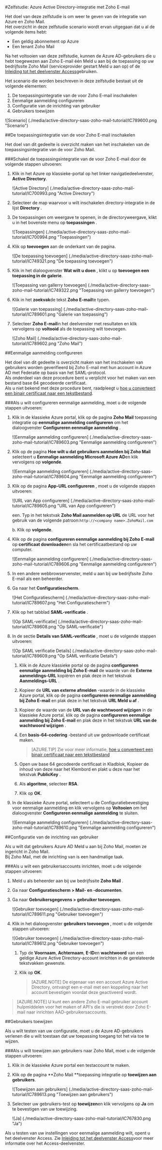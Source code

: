 <properties 
    pageTitle="Zelfstudie: Azure Active Directory-integratie met Zoho E-mail | Microsoft Azure" 
    description="Leer hoe u Zoho Mail met Azure Active Directory gebruiken om in te schakelen voor eenmalige aanmelding, geautomatiseerde inrichting en meer!." 
    services="active-directory" 
    authors="jeevansd"  
    documentationCenter="na" 
    manager="femila"/>
<tags 
    ms.service="active-directory" 
    ms.devlang="na" 
    ms.topic="article" 
    ms.tgt_pltfrm="na" 
    ms.workload="identity" 
    ms.date="09/09/2016" 
    ms.author="markvi" />

#<a name="tutorial-azure-active-directory-integration-with-zoho-mail"></a>Zelfstudie: Azure Active Directory-integratie met Zoho E-mail
  
Het doel van deze zelfstudie is om weer te geven van de integratie van Azure en Zoho Mail.  
Het overzicht in deze zelfstudie scenario wordt ervan uitgegaan dat u al de volgende items hebt:

-   Een geldig abonnement op Azure
-   Een tenant Zoho Mail
  
Na het voltooien van deze zelfstudie, kunnen de Azure AD-gebruikers die u hebt toegewezen aan Zoho E-mail één Meld u aan bij de toepassing op uw bedrijfssite Zoho Mail (serviceprovider gestart Meld u aan op) of de [Inleiding tot het deelvenster Access](active-directory-saas-access-panel-introduction.md)gebruiken.
  
Het scenario die worden beschreven in deze zelfstudie bestaat uit de volgende elementen:

1.  De toepassingsintegratie van de voor Zoho E-mail inschakelen
2.  Eenmalige aanmelding configureren
3.  Configuratie van de inrichting van gebruiker
4.  Gebruikers toewijzen

![Scenario] (./media/active-directory-saas-zoho-mail-tutorial/IC789600.png "Scenario")

##<a name="enabling-the-application-integration-for-zoho-mail"></a>De toepassingsintegratie van de voor Zoho E-mail inschakelen
  
Het doel van dit gedeelte is overzicht maken van het inschakelen van de toepassingsintegratie van de voor Zoho Mail.

###<a name="to-enable-the-application-integration-for-zoho-mail-perform-the-following-steps"></a>Schakel de toepassingsintegratie van de voor Zoho E-mail door de volgende stappen uitvoeren:

1.  Klik in het Azure op klassieke-portal op het linker navigatiedeelvenster, **Active Directory**.

    ![Active Directory] (./media/active-directory-saas-zoho-mail-tutorial/IC700993.png "Active Directory")

2.  Selecteer de map waarvoor u wilt inschakelen directory-integratie in de lijst **Directory** .

3.  De toepassingen om weergave te openen, in de directoryweergave, klikt u in het bovenste menu op **toepassingen** .

    ![Toepassingen] (./media/active-directory-saas-zoho-mail-tutorial/IC700994.png "Toepassingen")

4.  Klik op **toevoegen** aan de onderkant van de pagina.

    ![De toepassing toevoegen] (./media/active-directory-saas-zoho-mail-tutorial/IC749321.png "De toepassing toevoegen")

5.  Klik in het dialoogvenster **Wat wilt u doen** , klikt u op **toevoegen een toepassing in de galerie**.

    ![Toepassing van gallerry toevoegen] (./media/active-directory-saas-zoho-mail-tutorial/IC749322.png "Toepassing van gallerry toevoegen")

6.  Klik in het **zoekvak**de tekst **Zoho E-mail**te typen.

    ![Galerie van toepassing] (./media/active-directory-saas-zoho-mail-tutorial/IC789601.png "Galerie van toepassing")

7.  Selecteer **Zoho E-mail**in het deelvenster met resultaten en klik vervolgens op **voltooid** als de toepassing wilt toevoegen.

    ![Zoho Mail] (./media/active-directory-saas-zoho-mail-tutorial/IC789602.png "Zoho Mail")

##<a name="configuring-single-sign-on"></a>Eenmalige aanmelding configureren
  
Het doel van dit gedeelte is overzicht maken van het inschakelen van gebruikers worden geverifieerd bij Zoho E-mail met hun account in Azure AD met Federatie op basis van het SAML-protocol.  
Als onderdeel van deze procedure bent u verplicht voor het maken van een bestand base 64 gecodeerde certificaat.  
Als u niet bekend met deze procedure bent, raadpleegt u [hoe u converteert een binair certificaat naar een tekstbestand](http://youtu.be/PlgrzUZ-Y1o).

###<a name="to-configure-single-sign-on-perform-the-following-steps"></a>Als u wilt configureren eenmalige aanmelding, moet u de volgende stappen uitvoeren:

1.  Klik in de klassieke Azure portal, klik op de pagina **Zoho Mail** toepassing integratie op **eenmalige aanmelding configureren** om het dialoogvenster **Configureren eenmalige aanmelding** .

    ![Eenmalige aanmelding configureren] (./media/active-directory-saas-zoho-mail-tutorial/IC789603.png "Eenmalige aanmelding configureren")

2.  Klik op de pagina **Hoe wilt u dat gebruikers aanmelden bij Zoho Mail** selecteert u **Eenmalige aanmelding Microsoft Azure AD**en klik vervolgens op **volgende**.

    ![Eenmalige aanmelding configureren] (./media/active-directory-saas-zoho-mail-tutorial/IC789604.png "Eenmalige aanmelding configureren")

3.  Klik op de pagina **App-URL configureren** , moet u de volgende stappen uitvoeren:

    ![URL van App configureren] (./media/active-directory-saas-zoho-mail-tutorial/IC789605.png "URL van App configureren")

    een. Typ in het tekstvak **Zoho Mail aanmelden op URL** de URL voor het gebruik van de volgende patroon:`http://<company name>.ZohoMail.com`

    b. Klik op **volgende**.


4.  Klik op de pagina **configureren eenmalige aanmelding bij Zoho E-mail** op **certificaat downloaden**en sla het certificaatbestand op uw computer.

    ![Eenmalige aanmelding configureren] (./media/active-directory-saas-zoho-mail-tutorial/IC789606.png "Eenmalige aanmelding configureren")

5.  In een andere webbrowservenster, meld u aan bij uw bedrijfssite Zoho E-mail als een beheerder.

6.  Ga naar het **Configuratiescherm**.

    ![Het Configuratiescherm] (./media/active-directory-saas-zoho-mail-tutorial/IC789607.png "Het Configuratiescherm")

7.  Klik op het tabblad **SAML-verificatie** .

    ![Op SAML-verificatie] (./media/active-directory-saas-zoho-mail-tutorial/IC789608.png "Op SAML-verificatie")

8.  In de sectie **Details van SAML-verificatie** , moet u de volgende stappen uitvoeren:

    ![Op SAML verificatie Details] (./media/active-directory-saas-zoho-mail-tutorial/IC789609.png "Op SAML verificatie Details")

    1.  Klik in de Azure klassieke portal op de pagina **configureren eenmalige aanmelding bij Zoho E-mail** de waarde van de **Externe aanmeldings-URL** kopiëren en plak deze in het tekstvak **Aanmeldings-URL** .
    2.  Kopieer de **URL van externe afmelden** -waarde in de klassieke Azure portal, klik op de pagina **configureren eenmalige aanmelding bij Zoho E-mail** en plak deze in het tekstvak **URL Meld u af** .
    3.  Kopieer de waarde van de **URL van de wachtwoord wijzigen** in de klassieke Azure portal, klik op de pagina **configureren eenmalige aanmelding bij Zoho E-mail** en plak deze in het tekstvak **URL van de wachtwoord wijzigen** .
    4.  Een **basis-64-codering** -bestand uit uw gedownloade certificaat maken.  

        >[AZURE.TIP] Zie voor meer informatie, [hoe u converteert een binair certificaat naar een tekstbestand](http://youtu.be/PlgrzUZ-Y1o)

    5.  Open uw base 64 gecodeerde certificaat in Kladblok, Kopieer de inhoud van deze naar het Klembord en plakt u deze naar het tekstvak **PublicKey** .
    6.  Als **algoritme**, selecteer **RSA**.
    7.  Klik op **OK**.

9.  In de klassieke Azure portal, selecteert u de Configuratiebevestiging voor eenmalige aanmelding en klik vervolgens op **Voltooien** om het dialoogvenster **Configureren eenmalige aanmelding** te sluiten.

    ![Eenmalige aanmelding configureren] (./media/active-directory-saas-zoho-mail-tutorial/IC789610.png "Eenmalige aanmelding configureren")

##<a name="configuring-user-provisioning"></a>Configuratie van de inrichting van gebruiker
  
Als u wilt dat gebruikers Azure AD Meld u aan bij Zoho Mail, moeten ze ingericht in Zoho Mail.  
Bij Zoho Mail, met de inrichting van is een handmatige taak.

###<a name="to-provision-a-user-accounts-perform-the-following-steps"></a>Als u wilt een gebruikersaccounts inrichten, moet u de volgende stappen uitvoeren:

1.  Meld u als beheerder aan bij uw bedrijfssite **Zoho Mail** .

2.  Ga naar **Configuratiescherm \> Mail- en -documenten**.

3.  Ga naar **Gebruikersgegevens \> gebruiker toevoegen**.

    ![Gebruiker toevoegen] (./media/active-directory-saas-zoho-mail-tutorial/IC789611.png "Gebruiker toevoegen")

4.  Klik in het dialoogvenster **gebruikers toevoegen** , moet u de volgende stappen uitvoeren:

    ![Gebruiker toevoegen] (./media/active-directory-saas-zoho-mail-tutorial/IC789612.png "Gebruiker toevoegen")

    1.  Typ de **Voornaam**, **Achternaam**, **E-ID**en **wachtwoord** van een geldige Azure Active Directory-account inrichten in de gerelateerde tekstvakken gewenste.
    2.  Klik op **OK**.  

        >[AZURE.NOTE] De eigenaar van een account Azure Active Directory, ontvangt een e-mail met een koppeling naar het account bevestigen voordat deze geactiveerd wordt.

>[AZURE.NOTE] U kunt een andere Zoho E-mail gebruiker account hulpmiddelen voor het maken of API's die is verstrekt door Zoho E-mail naar inrichten AAD-gebruikersaccounts.

##<a name="assigning-users"></a>Gebruikers toewijzen
  
Als u wilt testen van uw configuratie, moet u de Azure AD-gebruikers verlenen die u wilt toestaan dat uw toepassing toegang tot het via toe te wijzen.

###<a name="to-assign-users-to-zoho-mail-perform-the-following-steps"></a>Als u wilt toewijzen aan gebruikers naar Zoho Mail, moet u de volgende stappen uitvoeren:

1.  Klik in de klassieke Azure portal een testaccount te maken.

2.  Klik op de pagina **Zoho Mail **toepassing integratie op **toewijzen aan gebruikers**.

    ![Toewijzen aan gebruikers] (./media/active-directory-saas-zoho-mail-tutorial/IC789613.png "Toewijzen aan gebruikers")

3.  Selecteer uw gebruikers-test op **toewijzen**en klik vervolgens op **Ja** om te bevestigen van uw toewijzing.

    ![Ja] (./media/active-directory-saas-zoho-mail-tutorial/IC767830.png "Ja")
  
Als u testen van uw instellingen voor eenmalige aanmelding wilt, opent u het deelvenster Access. Zie [Inleiding tot het deelvenster Access](active-directory-saas-access-panel-introduction.md)voor meer informatie over het Access-deelvenster.